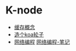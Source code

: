 
# K-node

- [缓存概念](https://github.com/yan-ye/K-node/tree/main/base/cache '缓存概念')
- [造个koa轮子](https://github.com/yan-ye/K-node/tree/main/04-koa-test '造个koa轮子')
- [网络编程](https://github.com/yan-ye/K-node/tree/main/05-network '网络编程') [网络编程-笔记](https://naotu.baidu.com/file/6d44600803a10a3b657a4c068719456b '百度脑图')
